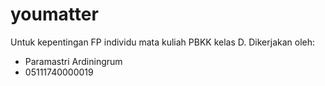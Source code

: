 # youmatter

Untuk kepentingan FP individu mata kuliah PBKK kelas D. Dikerjakan oleh:
* Paramastri Ardiningrum
* 05111740000019
